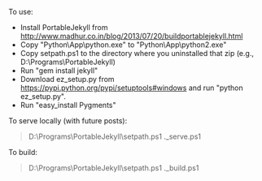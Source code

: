 To use:

- Install PortableJekyll from http://www.madhur.co.in/blog/2013/07/20/buildportablejekyll.html
- Copy "Python\App\python.exe" to "Python\App\python2.exe"
- Copy setpath.ps1 to the directory where you uninstalled that zip (e.g., D:\Programs\PortableJekyll)
- Run "gem install jekyll"
- Download ez\_setup.py from https://pypi.python.org/pypi/setuptools#windows and run "python ez_setup.py".
- Run "easy_install Pygments"

To serve locally (with future posts):
> D:\Programs\PortableJekyll\setpath.ps1
> .\_serve.ps1

To build:
> D:\Programs\PortableJekyll\setpath.ps1
> .\_build.ps1
